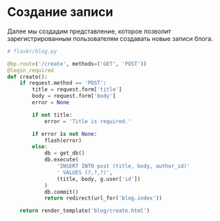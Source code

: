 # Создание записи

Далее мы создадим представление, которое позволит зарегистрированным пользователям создавать новые записи блога.

```python
# flaskr/blog.py

@bp.route('/create', methods=('GET', 'POST'))
@login_required
def create():
    if request.method == 'POST':
        title = request.form['title']
        body = request.form['body']
        error = None

        if not title:
            error = 'Title is required.'

        if error is not None:
            flash(error)
        else:
            db = get_db()
            db.execute(
                'INSERT INTO post (title, body, author_id)'
                ' VALUES (?,?,?)',
                (title, body, g.user['id'])
            )
            db.commit()
            return redirect(url_for('blog.index'))

    return render_template('blog/create.html')
```
